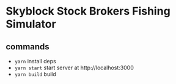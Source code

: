 # Skyblock Stock Brokers Fishing Simulator

## commands
- `yarn` install deps
- `yarn start` start server at http://localhost:3000
- `yarn build` build
